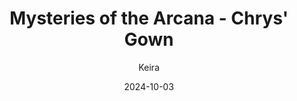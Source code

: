---
title: 'Mysteries of the Arcana - Chrys'' Gown'
alt: 'Mysteries of the Arcana'
date: '2024-10-03'
author: 'Keira'
artist: 'Keira'
---
